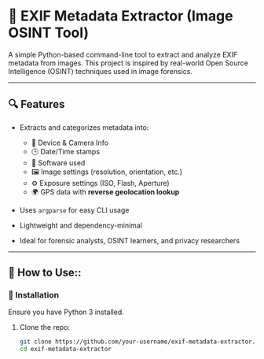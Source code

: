 # 📸 EXIF Metadata Extractor (Image OSINT Tool)

A simple Python-based command-line tool to extract and analyze EXIF metadata from images. This project is inspired by real-world Open Source Intelligence (OSINT) techniques used in image forensics.

---

## 🔍 Features

- Extracts and categorizes metadata into:
  - 📱 Device & Camera Info
  - 🕒 Date/Time stamps
  - 🧠 Software used
  - 🖼️ Image settings (resolution, orientation, etc.)
  - ⚙️ Exposure settings (ISO, Flash, Aperture)
  - 🌍 GPS data with **reverse geolocation lookup**

- Uses `argparse` for easy CLI usage
- Lightweight and dependency-minimal
- Ideal for forensic analysts, OSINT learners, and privacy researchers

---

## 🚀 How to Use::
### 🔧 Installation

Ensure you have Python 3 installed.

1. Clone the repo:
   ```bash
   git clone https://github.com/your-username/exif-metadata-extractor.git
   cd exif-metadata-extractor
